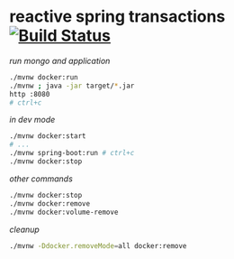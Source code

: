 # reactive spring transactions [![Build Status](https://travis-ci.org/daggerok/reactive-spring-transactions-example.svg?branch=master)](https://travis-ci.org/daggerok/reactive-spring-transactions-example)

_run mongo and application_

```bash
./mvnw docker:run
./mvnw ; java -jar target/*.jar
http :8080
# ctrl+c
```

_in dev mode_

```bash
./mvnw docker:start
# ...
./mvnw spring-boot:run # ctrl+c
./mvnw docker:stop
```

_other commands_

```bash
./mvnw docker:stop
./mvnw docker:remove
./mvnw docker:volume-remove
```

_cleanup_

```bash
./mvnw -Ddocker.removeMode=all docker:remove
```

<!--
git tag -m 'MongoDB annotation.' mongo-annotation
git push --tags
-->
